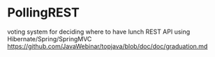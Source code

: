 # PollingREST
voting system for deciding where to have lunch REST API using Hibernate/Spring/SpringMVC 
https://github.com/JavaWebinar/topjava/blob/doc/doc/graduation.md
